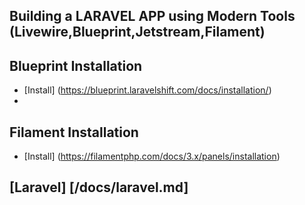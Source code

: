 ## Building a LARAVEL APP using Modern Tools (Livewire,Blueprint,Jetstream,Filament)

## Blueprint Installation
- [Install] (https://blueprint.laravelshift.com/docs/installation/)
- 
## Filament Installation
- [Install] (https://filamentphp.com/docs/3.x/panels/installation)

## [Laravel] [/docs/laravel.md] 
